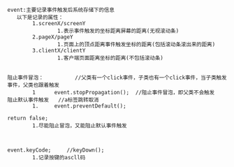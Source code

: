     event:主要记录事件触发后系统存储下的信息   
       以下是记录的属性：   
            1.screenX/screenY
                    1.表示事件触发的坐标距离屏幕的距离(无视滚动条)
            2.pageX/pageY
                    1.页面上的顶点距离事件触发坐标的距离(包括滚动条滚出来的距离)    
            3.clientX/clientY
                    1.客户端页面距离坐标的距离(不包括滚动条)    


    阻止事件冒泡：          //父类有一个click事件，子类也有一个click事件，当子类触发事件，父类也跟着触发
            1      event.stopPropagation();  //阻止事件冒泡，即父类不会触发    
    阻止默认事件触发   //a标签跳转取消
            1.     event.preventDefault();

    return false;       
            1.尽能阻止冒泡，又能阻止默认事件触发         



    event.keyCode;     //keyDown();
            1.记录按键的ascll码